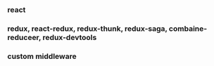 ### react
### redux, react-redux, redux-thunk, redux-saga, combaine-reduceer, redux-devtools
### custom middleware